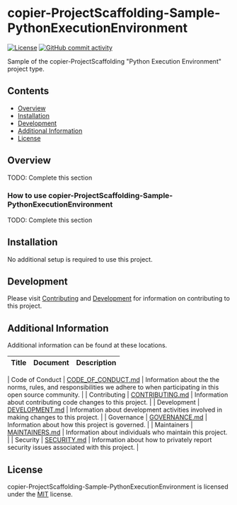 # copier-ProjectScaffolding-Sample-PythonExecutionEnvironment

<!-- BEGIN: Exclude Package -->
<!-- [BEGIN] Badges -->
[![License](https://img.shields.io/github/license/gt-sse-center/copier-ProjectScaffolding-Sample-PythonExecutionEnvironment?color=dark-green)](https://github.com/gt-sse-center/copier-ProjectScaffolding-Sample-PythonExecutionEnvironment/blob/master/LICENSE.txt)
[![GitHub commit activity](https://img.shields.io/github/commit-activity/y/gt-sse-center/copier-ProjectScaffolding-Sample-PythonExecutionEnvironment?color=dark-green)](https://github.com/gt-sse-center/copier-ProjectScaffolding-Sample-PythonExecutionEnvironment/commits/main/)
<!-- [END] Badges -->
<!-- END: Exclude Package -->

Sample of the copier-ProjectScaffolding "Python Execution Environment" project type.

<!-- BEGIN: Exclude Package -->
## Contents
- [Overview](#overview)
- [Installation](#installation)
- [Development](#development)
- [Additional Information](#additional-information)
- [License](#license)
<!-- END: Exclude Package -->

## Overview
TODO: Complete this section

### How to use copier-ProjectScaffolding-Sample-PythonExecutionEnvironment
TODO: Complete this section

<!-- BEGIN: Exclude Package -->
## Installation
<!-- [BEGIN] Installation -->
No additional setup is required to use this project.
<!-- [END] Installation -->

## Development
<!-- [BEGIN] Development -->
Please visit [Contributing](https://github.com/gt-sse-center/copier-ProjectScaffolding-Sample-PythonExecutionEnvironment/blob/main/CONTRIBUTING.md) and [Development](https://github.com/gt-sse-center/copier-ProjectScaffolding-Sample-PythonExecutionEnvironment/blob/main/DEVELOPMENT.md) for information on contributing to this project.<!-- [END] Development -->

<!-- END: Exclude Package -->

## Additional Information
Additional information can be found at these locations.

| Title | Document | Description |
| --- | --- | --- |
<!-- [BEGIN] Additional Information -->
| Code of Conduct | [CODE_OF_CONDUCT.md](https://github.com/gt-sse-center/copier-ProjectScaffolding-Sample-PythonExecutionEnvironment/blob/main/CODE_OF_CONDUCT.md) | Information about the the norms, rules, and responsibilities we adhere to when participating in this open source community. |
| Contributing | [CONTRIBUTING.md](https://github.com/gt-sse-center/copier-ProjectScaffolding-Sample-PythonExecutionEnvironment/blob/main/CONTRIBUTING.md) | Information about contributing code changes to this project. |
| Development | [DEVELOPMENT.md](https://github.com/gt-sse-center/copier-ProjectScaffolding-Sample-PythonExecutionEnvironment/blob/main/DEVELOPMENT.md) | Information about development activities involved in making changes to this project. |
| Governance | [GOVERNANCE.md](https://github.com/gt-sse-center/copier-ProjectScaffolding-Sample-PythonExecutionEnvironment/blob/main/GOVERNANCE.md) | Information about how this project is governed. |
| Maintainers | [MAINTAINERS.md](https://github.com/gt-sse-center/copier-ProjectScaffolding-Sample-PythonExecutionEnvironment/blob/main/MAINTAINERS.md) | Information about individuals who maintain this project. |
| Security | [SECURITY.md](https://github.com/gt-sse-center/copier-ProjectScaffolding-Sample-PythonExecutionEnvironment/blob/main/SECURITY.md) | Information about how to privately report security issues associated with this project. |
<!-- [END] Additional Information -->

## License

copier-ProjectScaffolding-Sample-PythonExecutionEnvironment is licensed under the <a href="https://choosealicense.com/licenses/mit/" target="_blank">MIT</a> license.
